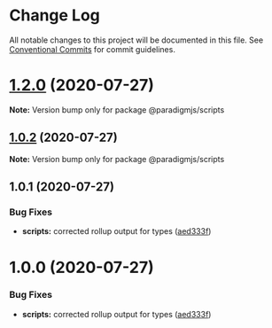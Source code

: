 # Change Log

All notable changes to this project will be documented in this file.
See [Conventional Commits](https://conventionalcommits.org) for commit guidelines.

# [1.2.0](https://github.com/lunaris-studios/paradigm/compare/@paradigmjs/scripts@1.0.2...@paradigmjs/scripts@1.2.0) (2020-07-27)

**Note:** Version bump only for package @paradigmjs/scripts





## [1.0.2](https://github.com/lunaris-studios/paradigm/compare/@paradigmjs/scripts@1.0.1...@paradigmjs/scripts@1.0.2) (2020-07-27)

**Note:** Version bump only for package @paradigmjs/scripts





## 1.0.1 (2020-07-27)


### Bug Fixes

* **scripts:** corrected rollup output for types ([aed333f](https://github.com/lunaris-studios/paradigm/commit/aed333f486751922e08a986da4af37b9d9c6ac9b))





# 1.0.0 (2020-07-27)


### Bug Fixes

* **scripts:** corrected rollup output for types ([aed333f](https://github.com/lunaris-studios/paradigm/commit/aed333f486751922e08a986da4af37b9d9c6ac9b))
